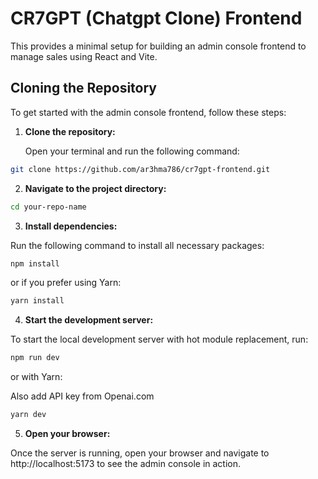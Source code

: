 # CR7GPT (Chatgpt Clone) Frontend

This provides a minimal setup for building an admin console frontend to manage sales using React and Vite. 

## Cloning the Repository

To get started with the admin console frontend, follow these steps:

1. **Clone the repository:**

   Open your terminal and run the following command:

```bash
git clone https://github.com/ar3hma786/cr7gpt-frontend.git
```

2. **Navigate to the project directory:**

```bash
cd your-repo-name
```

3. **Install dependencies:**

Run the following command to install all necessary packages:

```bash
npm install
```

or if you prefer using Yarn:

```bash
yarn install
```

4. **Start the development server:**

To start the local development server with hot module replacement, run:

```bash
npm run dev
```

or with Yarn:

Also add API key from Openai.com
```bash
yarn dev
```

5. **Open your browser:**

Once the server is running, open your browser and navigate to http://localhost:5173 to see the admin console in action.

